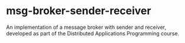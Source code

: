 # msg-broker-sender-receiver
An implementation of a message broker with sender and receiver, developed as part of the Distributed Applications Programming course. 
